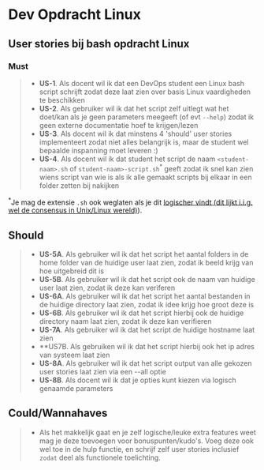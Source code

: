 # Dev Opdracht Linux

## User stories bij bash opdracht Linux

### Must

> - **US-1**. Als docent wil ik dat een DevOps student een Linux bash script schrijft zodat deze laat zien over basis Linux vaardigheden te beschikken
> - **US-2**. Als gebruiker wil ik dat het script zelf uitlegt wat het doet/kan als je geen parameters meegeeft (of evt `--help`) zodat ik geen externe documentatie hoef te krijgen/lezen
> - **US-3**. Als docent wil ik dat minstens 4 'should' user stories  implementeert zodat niet alles belangrijk is, maar de student wel bepaalde inspanning moet leveren :)
> - **US-4**. Als docent wil ik dat student het script de naam `<student-naam>.sh` of `student-naam>-script.sh`<sup>*</sup> geeft zodat ik snel kan zien wiens script van wie is als ik alle gemaakt scripts bij elkaar in een folder zetten bij nakijken

<sup>*</sup>Je mag de extensie `.sh` ook weglaten als je dit [logischer vindt (dit lijkt i.i.g. wel de consensus in Unix/Linux wereld)](https://stackoverflow.com/questions/27813563/what-is-the-bash-file-extension)).

## Should

> - **US-5A**. Als gebruiker wil ik dat het script het aantal folders in de home folder van de huidige user laat zien, zodat ik beeld krijg van hoe uitgebreid dit is
> - **US-5B**. Als gebruiker wil ik dat het script ook de naam van huidige user laat zien, zodat ik deze kan veriferen
> - **US-6A**. Als gebruiker wil ik dat het script het aantal bestanden in de huidige directory laat zien, zodat ik idee krijg hoe groot deze is
> - **US-6B**. Als gebruiker wil ik dat het script hierbij ook de huidige directory naam laat zien, zodat ik deze kan verifieren
> - **US-7A**. Als gebruiker wil ik dat het script de huidige hostname laat zien
> - **US7B. Als gebruiken wil ik dat het script hierbij ook het ip adres van systeem laat zien
> - **US-8A**. Als gebruiker wil ik dat het script output van alle gekozen user stories laat zien via een --all optie
> - **US-8B**. Als docent wil ik dat je opties kunt kiezen via logisch genaamde parameters

## Could/Wannahaves

> - Als het makkelijk gaat en je zelf logische/leuke extra features weet mag je deze toevoegen voor bonuspunten/kudo's. Voeg deze ook wel toe in de hulp functie, en schrijf zelf user stories inclusief `zodat` deel als functionele toelichting.
